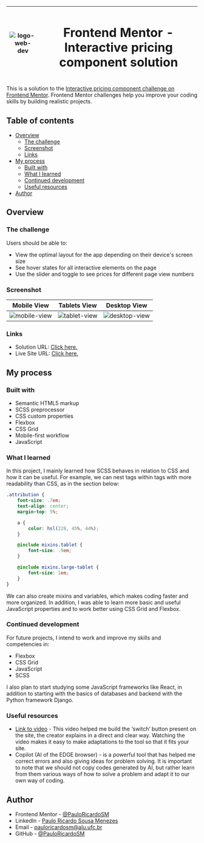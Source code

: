 |![logo-web-dev](https://github.com/PauloRicardoSM/gallery-home-project/assets/135445155/a2887afe-2a07-4347-9da4-943099e04b49)|<h1>Frontend Mentor - Interactive pricing component solution</h1>|
|:---:|:---:|

This is a solution to the [Interactive pricing component challenge on Frontend Mentor](https://www.frontendmentor.io/challenges/interactive-pricing-component-t0m8PIyY8). Frontend Mentor challenges help you improve your coding skills by building realistic projects. 

## Table of contents

- [Overview](#overview)
  - [The challenge](#the-challenge)
  - [Screenshot](#screenshot)
  - [Links](#links)
- [My process](#my-process)
  - [Built with](#built-with)
  - [What I learned](#what-i-learned)
  - [Continued development](#continued-development)
  - [Useful resources](#useful-resources)
- [Author](#author)

## Overview

### The challenge

Users should be able to:

- View the optimal layout for the app depending on their device's screen size
- See hover states for all interactive elements on the page
- Use the slider and toggle to see prices for different page view numbers

### Screenshot

| Mobile View | Tablets View | Desktop View |
|:---:|:---:|:---:|
| ![mobile-view](https://github.com/PauloRicardoSM/interactive-pricing-component-main/assets/135445155/34fc72bf-56fc-45b6-90b9-bf365448f19b) | ![tablet-view](https://github.com/PauloRicardoSM/interactive-pricing-component-main/assets/135445155/7f06b6af-553b-4940-97f2-214de0b09c07) | ![desktop-view](https://github.com/PauloRicardoSM/interactive-pricing-component-main/assets/135445155/84169d9d-c0c7-48b5-9e5e-003f17534f57) |

### Links

- Solution URL: [Click here.](https://github.com/PauloRicardoSM/interactive-pricing-component-main)
- Live Site URL: [Click here.](https://pauloricardosm.github.io/interactive-pricing-component-main/)

## My process

### Built with

- Semantic HTML5 markup
- SCSS preprocessor
- CSS custom properties
- Flexbox
- CSS Grid
- Mobile-first workflow
- JavaScript

### What I learned

In this project, I mainly learned how SCSS behaves in relation to CSS and how it can be useful. For example, we can nest tags within tags with more readability than CSS, as in the section below:

```scss
.attribution {
    font-size: .7em;
    text-align: center;
    margin-top: 5%;

    a {
        color: hsl(228, 45%, 44%);
    }

    @include mixins.tablet {
        font-size: .9em;
    }

    @include mixins.large-tablet {
        font-size: 1em;
    }
}
```

We can also create mixins and variables, which makes coding faster and more organized. In addition, I was able to learn more basic and useful JavaScript properties and to work better using CSS Grid and Flexbox.

### Continued development

For future projects, I intend to work and improve my skills and competencies in:

- Flexbox
- CSS Grid
- JavaScript
- SCSS
  
I also plan to start studying some JavaScript frameworks like React, in addition to starting with the basics of databases and backend with the Python framework Django.

### Useful resources

- [Link to video](https://youtu.be/ZyFDF_2r-Dk?si=RV0CWXZLlfjy1J3A) - This video helped me build the ‘switch’ button present on the site, the creator explains in a direct and clear way. Watching the video makes it easy to make adaptations to the tool so that it fits your site.
- Copilot (AI of the EDGE browser) - is a powerful tool that has helped me correct errors and also giving ideas for problem solving. It is important to note that we should not copy codes generated by AI, but rather learn from them various ways of how to solve a problem and adapt it to our own way of coding.
  
## Author

- Frontend Mentor - [@PauloRicardoSM](https://www.frontendmentor.io/profile/PauloRicardoSM)
- LinkedIn - [Paulo Ricardo Sousa Menezes](https://www.linkedin.com/in/paulo-ricardo-sousa/)
- Email - pauloricardosm@alu.ufc.br
- GitHub - [@PauloRicardoSM](https://github.com/PauloRicardoSM)

